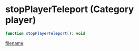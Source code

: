 # stopPlayerTeleport (Category player)

```js
function stopPlayerTeleport(): void
```

[filename](stopPlayerTeleport_m.md ':include')